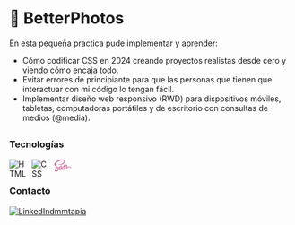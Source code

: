# 👋 BetterPhotos

En esta pequeña practica pude implementar y aprender:

- Cómo codificar CSS en 2024 creando proyectos realistas desde cero y viendo cómo encaja todo.
- Evitar errores de principiante para que las personas que tienen que interactuar con mi código lo tengan fácil.
- Implementar diseño web responsivo (RWD) para dispositivos móviles, tabletas, computadoras portátiles y de escritorio con consultas de medios (@media).

##

### Tecnologías

<img align="left" alt="HTML" width="30px" style="padding-right:10px;" src="https://cdn.jsdelivr.net/gh/devicons/devicon/icons/html5/html5-plain.svg" />
<img align="left" alt="CSS" width="30px" style="padding-right:10px;" src="https://cdn.jsdelivr.net/gh/devicons/devicon/icons/css3/css3-plain.svg" />
<img align="left" alt="SASS" width="30px" style="padding-right:10px;" src="src/svg/sass.svg" />
<br />

##

### Contacto

<a href="https://www.linkedin.com/in/dmmtapia/" target="blank">
 <img align="center" src="https://encrypted-tbn0.gstatic.com/images?q=tbn:ANd9GcS2Wb7G67EcR44qT3KQLlLzI1Fna_L2lPXfTI1sx8_z2w&s" alt="LinkedIndmmtapia" height="28px" width="28px" />
</a>

